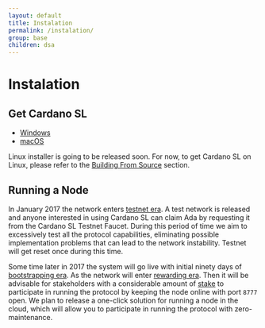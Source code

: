 ```yaml
---
layout: default
title: Instalation
permalink: /instalation/
group: base
children: dsa
---
```

# Instalation

## Get Cardano SL

 + [Windows](https://github.com/input-output-hk/pos-haskell-prototype/tree/master/installers)
 + [macOS](https://github.com/input-output-hk/pos-haskell-prototype/tree/master/installers)


Linux installer is going to be released soon. For now, to get Cardano
SL on Linux, please refer to the [Building From
Source](/for-contributors/building-from-source) section.

## Running a Node

In January 2017 the network enters [testnet era](/timeline/testnet/). A
test network is released and anyone interested in using Cardano SL can
claim Ada by requesting it from the Cardano SL Testnet Faucet.
During this period of time we aim to excessively test all the protocol
capabilities, eliminating possible implementation problems that can lead
to the network instability. Testnet will get reset once during this
time.

Some time later in 2017 the system will go live with initial ninety days
of [bootstrapping era](/timeline/bootstrap/). As the network will enter [rewarding
era](/timeline/reward/).  Then it will be advisable for stakeholders
with a considerable amount of [stake](/proof-of-stake/#stake) to
participate in running the protocol by keeping the node online with port
`8777` open. We plan to release a one-click solution for running a node
in the cloud, which will allow you to participate in running the
protocol with zero-maintenance.
